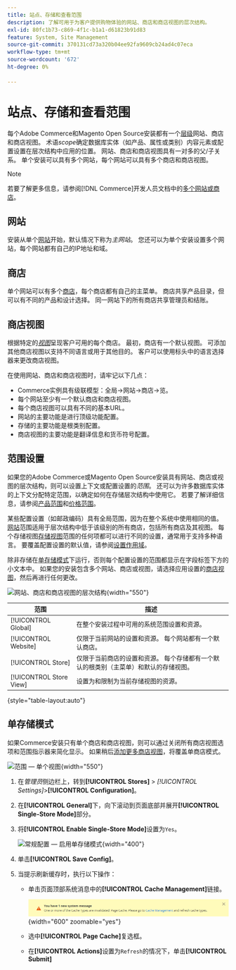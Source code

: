 ```yaml
---
title: 站点、存储和查看范围
description: 了解可用于为客户提供购物体验的网站、商店和商店视图的层次结构。
exl-id: 80fc1b73-c869-4f1c-b1a1-d61823b91d83
feature: System, Site Management
source-git-commit: 370131cd73a320b04ee92fa9609cb24ad4c07eca
workflow-type: tm+mt
source-wordcount: '672'
ht-degree: 0%

---
```


# 站点、存储和查看范围

每个Adobe Commerce和Magento Open Source安装都有一个[层级](../stores-purchase/stores.md)网站、商店和商店视图。 术语&#x200B;_scope_&#x200B;确定数据库实体（如产品、属性或类别）内容元素或配置设置在层次结构中应用的位置。 网站、商店和商店视图具有一对多的父/子关系。 单个安装可以具有多个网站，每个网站可以具有多个商店和商店视图。

>[!NOTE]
>
>若要了解更多信息，请参阅[!DNL Commerce]开发人员文档中的[多个网站或商店](https://experienceleague.adobe.com/docs/commerce-operations/configuration-guide/multi-sites/ms-overview.html?lang=zh-Hans)。

## 网站

安装从单个[网站](../stores-purchase/stores.md#add-websites)开始，默认情况下称为&#x200B;_主网站_。 您还可以为单个安装设置多个网站，每个网站都有自己的IP地址和域。

## 商店

单个网站可以有多个[商店](../stores-purchase/stores.md#add-stores)，每个商店都有自己的主菜单。 商店共享产品目录，但可以有不同的产品和设计选择。 同一网站下的所有商店共享管理员和结账。

## 商店视图

根据特定的&#x200B;_[视图](../stores-purchase/store-views.md)_&#x200B;呈现客户可用的每个商店。 最初，商店有一个默认视图。 可添加其他商店视图以支持不同语言或用于其他目的。 客户可以使用标头中的语言选择器来更改商店视图。

在使用网站、商店和商店视图时，请牢记以下几点：

- Commerce实例具有级联模型：全局→网站→商店→览。
- 每个网站至少有一个默认商店和商店视图。
- 每个商店视图可以具有不同的基本URL。
- 网站的主要功能是进行顶级功能配置。
- 存储的主要功能是根类别配置。
- 商店视图的主要功能是翻译信息和货币符号配置。

## 范围设置

如果您的Adobe Commerce或Magento Open Source安装具有网站、商店或视图的层次结构，则可以设置上下文或配置设置的&#x200B;_范围_。 还可以为许多数据库实体的上下文分配特定范围，以确定如何在存储层次结构中使用它。 若要了解详细信息，请参阅[产品范围](../catalog/introduction.md#product-scope)和[价格范围](../catalog/catalog-price-scope.md)。

某些配置设置（如邮政编码）具有全局范围，因为在整个系统中使用相同的值。 [网站](../stores-purchase/stores.md#add-websites)范围适用于层次结构中低于该级别的所有商店，包括所有商店及其视图。 每个存储视图[存储视图](../stores-purchase/store-views.md)范围的任何项都可以进行不同的设置，通常用于支持多种语言。 要覆盖配置设置的默认值，请参阅[设置作用域](../configuration-reference/scope-change.md#set-the-scope)。

除非存储在[单存储模式](#single-store-mode)下运行，否则每个配置设置的范围都显示在字段标签下方的小文本中。 如果您的安装包含多个网站、商店或视图，请选择应用设置的[商店视图](../stores-purchase/store-views.md)，然后再进行任何更改。

![网站、商店和商店视图的层次结构](./assets/scope-multisite.svg){width="550"}

| 范围 | 描述 |
|--- |--- |
| [!UICONTROL Global] | 在整个安装过程中可用的系统范围设置和资源。 |
| [!UICONTROL Website] | 仅限于当前网站的设置和资源。 每个网站都有一个默认商店。 |
| [!UICONTROL Store] | 仅限于当前商店的设置和资源。 每个存储都有一个默认的根类别（主菜单）和默认的存储视图。 |
| [!UICONTROL Store View] | 设置为和限制为当前存储视图的资源。 |

{style="table-layout:auto"}

## 单存储模式

如果Commerce安装只有单个商店和商店视图，则可以通过关闭所有商店视图选项和范围指示器来简化显示。 如果稍后[添加更多商店视图](../stores-purchase/store-views.md)，将覆盖单商店模式。

![范围 — 单个视图](./assets/scope-single-view.svg){width="550"}

1. 在&#x200B;_管理员_&#x200B;侧边栏上，转到&#x200B;**[!UICONTROL Stores]** > _[!UICONTROL Settings]_>**[!UICONTROL Configuration]**。

1. 在&#x200B;**[!UICONTROL General]**&#x200B;下，向下滚动到页面底部并展开&#x200B;**[!UICONTROL Single-Store Mode]**&#x200B;部分。

1. 将&#x200B;**[!UICONTROL Enable Single-Store Mode]**&#x200B;设置为`Yes`。

   ![常规配置 — 启用单存储模式](./assets/general-single-store-mode.png){width="400"}

1. 单击&#x200B;**[!UICONTROL Save Config]**。

1. 当提示刷新缓存时，执行以下操作：

   - 单击页面顶部系统消息中的&#x200B;**[!UICONTROL Cache Management]**&#x200B;链接。

     ![系统消息 — 缓存管理](../catalog/assets/msg-cache-management.png){width="600" zoomable="yes"}

   - 选中&#x200B;**[!UICONTROL Page Cache]**&#x200B;复选框。

   - 在&#x200B;**[!UICONTROL Actions]**&#x200B;设置为`Refresh`的情况下，单击&#x200B;**[!UICONTROL Submit]**
